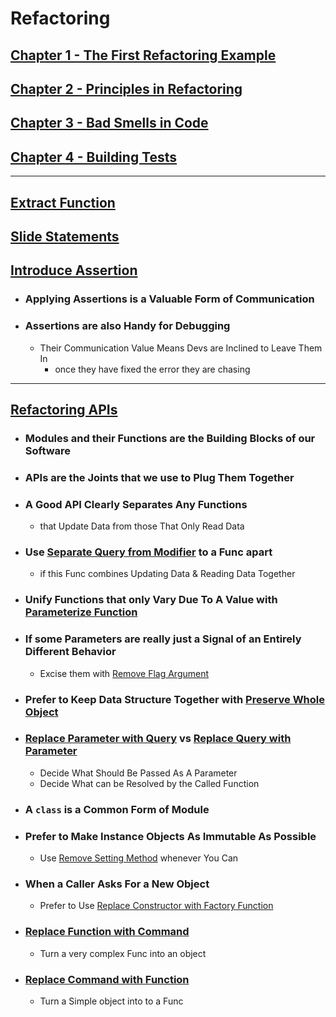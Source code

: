 # Refactoring 


## [Chapter 1 - The First Refactoring Example](ch01-a-first-example/README.md)


## [Chapter 2 - Principles in Refactoring](doc/README_chap_2.md)


## [Chapter 3 - Bad Smells in Code](doc/README_chap_3.md) 


## [Chapter 4 - Building Tests](doc/README_chap_4.md)


---

## [Extract Function](extract-function/README.md)


## [Slide Statements](https://memberservices.informit.com/my_account/webedition/9780135425664/html/slidestatements.html)


## [Introduce Assertion](https://memberservices.informit.com/my_account/webedition/9780135425664/html/introduceassertion.html)
- ### Applying Assertions is a Valuable Form of Communication
- ### Assertions are also Handy for Debugging
  - Their Communication Value Means Devs are Inclined to Leave Them In 
    - once they have fixed the error they are chasing


--- 

## [Refactoring APIs](https://memberservices.informit.com/my_account/webedition/9780135425664/html/refactoring-apis.html)

- ### Modules and their Functions are the Building Blocks of our Software

- ### APIs are the Joints that we use to Plug Them Together

- ### A Good API Clearly Separates Any Functions 
  - that Update Data from those That Only Read Data

- ### Use [Separate Query from Modifier](https://memberservices.informit.com/my_account/webedition/9780135425664/html/separatequeryfrommodifier.html) to a Func apart
  - if this Func combines Updating Data & Reading Data Together

- ### Unify Functions that only Vary Due To A Value with [Parameterize Function](https://memberservices.informit.com/my_account/webedition/9780135425664/html/parameterizefunction.html)

- ### If some Parameters are really just a Signal of an Entirely Different Behavior 
  - Excise them with [Remove Flag Argument](https://memberservices.informit.com/my_account/webedition/9780135425664/html/removeflagargument.html)

- ### Prefer to Keep Data Structure Together with [Preserve Whole Object](https://memberservices.informit.com/my_account/webedition/9780135425664/html/preservewholeobject.html)

- ### [Replace Parameter with Query](https://memberservices.informit.com/my_account/webedition/9780135425664/html/replaceparameterwithquery.html) vs [Replace Query with Parameter](https://memberservices.informit.com/my_account/webedition/9780135425664/html/replacequerywithparameter.html)
  - Decide What Should Be Passed As A Parameter
  - Decide What can be Resolved by the Called Function

- ### A ``` class ``` is a Common Form of Module

- ### Prefer to Make Instance Objects As Immutable As Possible
  - Use [Remove Setting Method](https://memberservices.informit.com/my_account/webedition/9780135425664/html/removesettingmethod.html) whenever You Can

- ### When a Caller Asks For a New Object
  - Prefer to Use [Replace Constructor with Factory Function](https://memberservices.informit.com/my_account/webedition/9780135425664/html/replaceconstructorwithfactoryfunction.html)

- ### [Replace Function with Command](https://memberservices.informit.com/my_account/webedition/9780135425664/html/replacefunctionwithcommand.html) 
  - Turn a very complex Func into an object

- ### [Replace Command with Function](https://memberservices.informit.com/my_account/webedition/9780135425664/html/replacecommandwithfunction.html)
  - Turn a Simple object into to a Func
